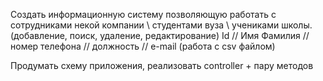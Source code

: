 Создать информационную систему позволяющую работать с сотрудниками некой компании \ студентами вуза \ учениками школы.
(добавление, поиск, удаление, редактирование)
Id // Имя Фамилия // номер телефона // должность // e-mail
(работа с csv файлом)

Продумать схему приложения, реализовать controller + пару методов